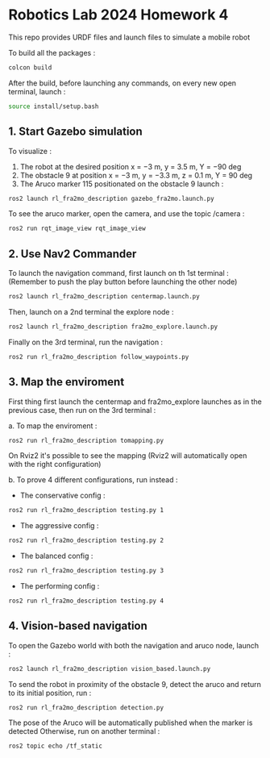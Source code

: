 # Robotics Lab 2024 Homework 4

This repo provides URDF files and launch files to simulate a mobile robot

To build all the packages :

```bash
colcon build 
  ``` 

After the build, before launching any commands, on every new open terminal, launch :

```bash
source install/setup.bash
  ``` 
  
## 1. Start Gazebo simulation

To visualize :
1. The robot at the desired position x = −3 m, y = 3.5 m, Y = −90 deg
2. The obstacle 9 at position x = −3 m, y = −3.3 m, z = 0.1 m, Y = 90 deg
3. The Aruco marker 115 positionated on the obstacle 9
launch :

```bash
ros2 launch rl_fra2mo_description gazebo_fra2mo.launch.py
  ```

To see the aruco marker, open the camera, and use the topic /camera :

```bash
ros2 run rqt_image_view rqt_image_view
  ```
  
## 2. Use Nav2 Commander

To launch the navigation command, first launch on th 1st terminal :
(Remember to push the play button before launching the other node)

```bash
ros2 launch rl_fra2mo_description centermap.launch.py 
  ```

Then, launch on a 2nd terminal the explore node :

```bash
ros2 launch rl_fra2mo_description fra2mo_explore.launch.py
  ```

Finally on the 3rd terminal, run the navigation :

```bash
ros2 run rl_fra2mo_description follow_waypoints.py
  ```
  
## 3. Map the enviroment

First thing first launch the centermap and fra2mo_explore launches as in the previous case, then run on the 3rd terminal :

a. To map the enviroment :

```bash
ros2 run rl_fra2mo_description tomapping.py
  ```

On Rviz2 it's possible to see the mapping (Rviz2 will automatically open with the right configuration)

b. To prove 4 different configurations, run instead :

- The conservative config :

```bash
ros2 run rl_fra2mo_description testing.py 1
  ```

- The aggressive config :

```bash
ros2 run rl_fra2mo_description testing.py 2
  ```

- The balanced config :

```bash
ros2 run rl_fra2mo_description testing.py 3
  ```

- The performing config :

```bash
ros2 run rl_fra2mo_description testing.py 4
  ```

## 4. Vision-based navigation

To open the Gazebo world with both the navigation and aruco node, launch :

```bash
ros2 launch rl_fra2mo_description vision_based.launch.py
  ```
  
To send the robot in proximity of the obstacle 9, detect the aruco and return to its initial position, run :

```bash
ros2 run rl_fra2mo_description detection.py
  ```

The pose of the Aruco will be automatically published when the marker is detected
Otherwise, run on another terminal :

```bash
ros2 topic echo /tf_static
  ```
